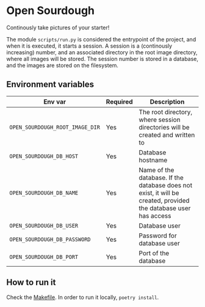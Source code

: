 # Open Sourdough
Continously take pictures of your starter!

The module `scripts/run.py` is considered the entrypoint of the project, and when it is executed, it starts a session.
A session is a (continously increasing) number, and an associated directory in the root image directory, where all images will be stored.
The session number is stored in a database, and the images are stored on the filesystem.

## Environment variables
| Env var | Required | Description | 
|---|---|---|
| `OPEN_SOURDOUGH_ROOT_IMAGE_DIR` | Yes | The root directory, where session directories will be created and written to |
| `OPEN_SOURDOUGH_DB_HOST` | Yes | Database hostname |
| `OPEN_SOURDOUGH_DB_NAME` | Yes | Name of the database. If the database does not exist, it will be created, provided the database user has access |
| `OPEN_SOURDOUGH_DB_USER` | Yes | Database user |
| `OPEN_SOURDOUGH_DB_PASSWORD` | Yes | Password for database user |
| `OPEN_SOURDOUGH_DB_PORT` | Yes | Port of the database |

## How to run it
Check the [Makefile](Makefile).
In order to run it locally, `poetry install`.